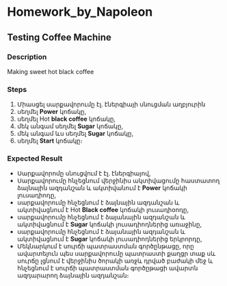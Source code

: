 # **Homework_by_Napoleon**

## **Testing Coffee Machine**

### **Description**
Making sweet hot black coffee

### **Steps**
1. Միասցել սարքավորումը էլ․ էներգիայի սնուցման աղբյուրին
2. սեղմել **Power** կոճակը,
3. սեղմել Hot **black coffee** կոճակը,
4. մեկ անգամ սեղմել **Sugar** կոճակը,
5. մեկ անգամ ևս սեղմել **Sugar** կոճակը,
6. սեղմել **Start** կոճակը։ 

### Expected Result
* Սարքավորոմը սնուցվում է էլ․ էներգիայով,
* Սարքավորումը հնչեցնում վերջինիս ակտիվացումը հաստատող ձայնային ազդանշան և ակտիվանում է **Power** կոճակի լուսադիոդը,
* սարքավորումը հնչեցնում է ձայնային ազդանշան և ակտիվացնում է Hot **Black coffee** կոճակի լուսադիօոդը,
* սարքավորումը հնչեցնում է ձայանային ազդանշան և ակտիվացնում է **Sugar** կոճակի լուսադիոդներից առաջինը,
* սարքավորումը հնչեցնում է ձայանային ազդանշան և ակտիվացնում է **Sugar** կոճակի լուսադիոդներից երկրորդը,
* Մեկնարկում է սուրճի պատրաստման գործընթացը, որը ավարտելուն պես սարքավորումը պատրաստի քաղցր տաք սև սուրճը լցնում է վերջինիս ծորակի առջև դրված բաժակի մեջ և հնչեցնում է սուրճի   պատրաստման գործըթացի ավարտն ազդարարող ձայնային ազդանշան։ 
